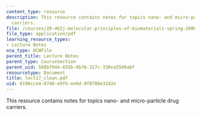 ```yaml
---
content_type: resource
description: This resource contains notes for topics nano- and micro-particle drug
  carriers.
file: /courses/20-462j-molecular-principles-of-biomaterials-spring-2006/0196cce40740e9f6ee6d0f0708e31d2e_lect17_clean.pdf
file_type: application/pdf
learning_resource_types:
- Lecture Notes
ocw_type: OCWFile
parent_title: Lecture Notes
parent_type: CourseSection
parent_uid: 588bf044-655b-8b76-317c-330ce5599abf
resourcetype: Document
title: lect17_clean.pdf
uid: 0196cce4-0740-e9f6-ee6d-0f0708e31d2e
---
```

This resource contains notes for topics nano- and micro-particle drug carriers.